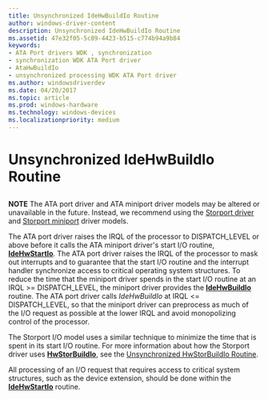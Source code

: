 ```yaml
---
title: Unsynchronized IdeHwBuildIo Routine
author: windows-driver-content
description: Unsynchronized IdeHwBuildIo Routine
ms.assetid: 47e32f05-5c89-4423-b515-c774b94a9b84
keywords:
- ATA Port drivers WDK , synchronization
- synchronization WDK ATA Port driver
- AtaHwBuildIo
- unsynchronized processing WDK ATA Port driver
ms.author: windowsdriverdev
ms.date: 04/20/2017
ms.topic: article
ms.prod: windows-hardware
ms.technology: windows-devices
ms.localizationpriority: medium
---
```


# Unsynchronized IdeHwBuildIo Routine


## <span id="ddk_unsynchronized_atahwbuildio_routine_kg"></span><span id="DDK_UNSYNCHRONIZED_ATAHWBUILDIO_ROUTINE_KG"></span>


**NOTE** The ATA port driver and ATA miniport driver models may be altered or unavailable in the future. Instead, we recommend using the [Storport driver](https://msdn.microsoft.com/en-us/windows/hardware/drivers/storage/storport-driver) and [Storport miniport](https://msdn.microsoft.com/en-us/windows/hardware/drivers/storage/storport-miniport-drivers) driver models.


The ATA port driver raises the IRQL of the processor to DISPATCH\_LEVEL or above before it calls the ATA miniport driver's start I/O routine, [**IdeHwStartIo**](https://msdn.microsoft.com/library/windows/hardware/ff559003). The ATA port driver raises the IRQL of the processor to mask out interrupts and to guarantee that the start I/O routine and the interrupt handler synchronize access to critical operating system structures. To reduce the time that the miniport driver spends in the start I/O routine at an IRQL &gt;= DISPATCH\_LEVEL, the miniport driver provides the [**IdeHwBuildIo**](https://msdn.microsoft.com/library/windows/hardware/ff557462) routine. The ATA port driver calls *IdeHwBuildIo* at IRQL &lt;= DISPATCH\_LEVEL, so that the miniport driver can preprocess as much of the I/O request as possible at the lower IRQL and avoid monopolizing control of the processor.

The Storport I/O model uses a similar technique to minimize the time that is spent in its start I/O routine. For more information about how the Storport driver uses [**HwStorBuildIo**](https://msdn.microsoft.com/library/windows/hardware/ff557369), see the [Unsynchronized HwStorBuildIo Routine](unsynchronized-hwstorbuildio-routine.md).

All processing of an I/O request that requires access to critical system structures, such as the device extension, should be done within the [**IdeHwStartIo**](https://msdn.microsoft.com/library/windows/hardware/ff559003) routine.

 

 



